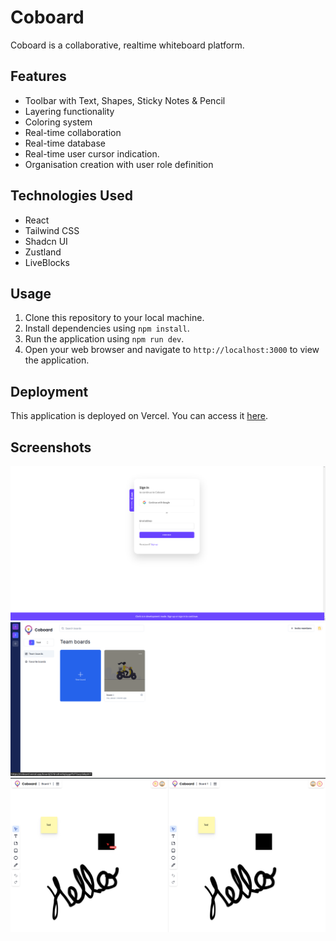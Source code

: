 # Coboard
Coboard is a collaborative, realtime whiteboard platform. 

## Features
- Toolbar with Text, Shapes, Sticky Notes & Pencil
- Layering functionality
- Coloring system
- Real-time collaboration
- Real-time database
- Real-time user cursor indication.
- Organisation creation with user role definition

## Technologies Used

- React
- Tailwind CSS
- Shadcn UI
- Zustland
- LiveBlocks

## Usage

1. Clone this repository to your local machine.
2. Install dependencies using `npm install`.
3. Run the application using `npm run dev`.
4. Open your web browser and navigate to `http://localhost:3000` to view the application.

## Deployment

This application is deployed on Vercel. You can access it [here](https://coboard.vercel.app).

## Screenshots

![Screenshot 1](/screenshots/ss1.png)
![Screenshot 2](/screenshots/ss2.png)
![Screenshot 3](/screenshots/ss3.png)
